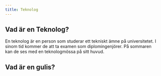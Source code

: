 ```yaml
---
title: Teknolog
---
```

## Vad är en Teknolog?  
En teknolog är en person som studerar ett tekniskt ämne på universitetet. I sinom tid kommer de att ta examen som diplomingenjörer. På sommaren kan de ses med en teknologmössa på sitt huvud.

## Vad är en gulis?

